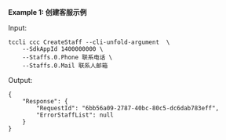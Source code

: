 **Example 1: 创建客服示例**



Input: 

```
tccli ccc CreateStaff --cli-unfold-argument  \
    --SdkAppId 1400000000 \
    --Staffs.0.Phone 联系电话 \
    --Staffs.0.Mail 联系人邮箱
```

Output: 
```
{
    "Response": {
        "RequestId": "6bb56a09-2787-40bc-80c5-dc6dab783eff",
        "ErrorStaffList": null
    }
}
```

